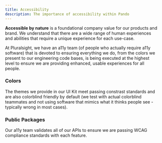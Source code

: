 ```yaml
---
title: Accessibility
description: The importance of accessibility within Pando
---
```


**Accessible by nature** is a foundational company value for our products and brand. We understand that there are a wide range of human experiences and abilities that require a unique experience for each use-case.

At Pluralsight, we have an a11y team (of people who actually require a11y software) that is devoted to ensuring everything we do, from the colors we present to our engineering code bases, is being executed at the highest level to ensure we are providing enhanced, usable experiences for all people.

### Colors

The themes we provide in our UI Kit meet passing constrast standards and are also colorblind friendly by default (we test with actual colorblind teammates and not using software that mimics what it thinks people see - typically wrong in most cases).

### Public Packages

Our a11y team validates all of our APIs to ensure we are passing WCAG compliance standards with each feature.

